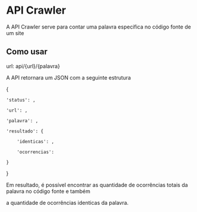 # API Crawler

A API Crawler serve para contar uma palavra especifica no código fonte de um site

## Como usar

url: api/{url}/{palavra}

A API retornara um JSON com a seguinte estrutura

{

    'status': ,

    'url': ,

    'palavra': ,

    'resultado': {

        'identicas': ,

        'ocorrencias':

    }

}

Em resultado, é possível encontrar as quantidade de ocorrências totais da palavra no código fonte e também

a quantidade de ocorrências identicas da palavra.